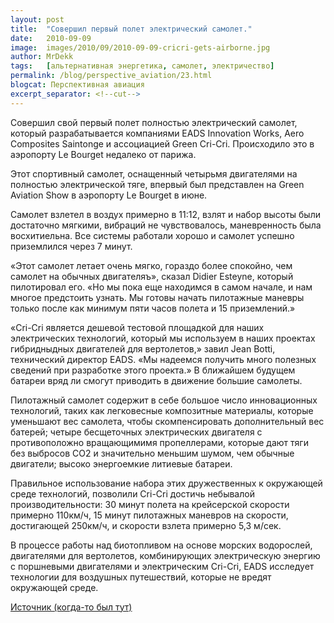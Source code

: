 ```yaml
---
layout: post
title:  "Совершил первый полет электрический самолет."
date:   2010-09-09
image:  images/2010/09/2010-09-09-cricri-gets-airborne.jpg
author: MrDekk
tags:   [альтернативная энергетика, самолет, электричество]
permalink: /blog/perspective_aviation/23.html
blogcat: Перспективная авиация
excerpt_separator: <!--cut-->
---
```


Совершил свой первый полет полностью электрический самолет, который разрабатывается компаниями EADS Innovation Works, Aero Composites Saintonge и ассоциацией Green Cri-Cri. Происходило это в аэропорту Le Bourget недалеко от парижа. 

<!--cut-->

Этот спортивный самолет, оснащенный четырьмя двигателями на полностью электрической тяге, впервый был представлен на Green Aviation Show в аэропорту Le Bourget в июне.

Самолет взлетел в воздух примерно в 11:12, взлят и набор высоты были достаточно мягкими, вибраций не чувствовалось, маневренность была восхитиельна. Все системы работали хорошо и самолет успешно приземлился через 7 минут.

«Этот самолет летает очень мягко, гораздо более спокойно, чем самолет на обычных двигателяъ», сказал Didier Esteyne, который пилотировал его. «Но мы пока еще находимся в самом начале, и нам многое предстоить узнать. Мы готовы начать пилотажные маневры только после как минимум пяти часов полета и 15 приземлений.»

«Cri-Cri является дешевой тестовой площадкой для наших электрических технологий, который мы используем в наших проектах гибридныдных двигателей для вертолетов,» завил Jean Botti, технический директор EADS. «Мы надеемся получить много полезных сведений при разработке этого проекта.» В ближайшем будущем батареи вряд ли смогут приводить в движение большие самолеты.

Пилотажный самолет содержит в себе большое число инновационных технологий, таких как легковесные композитные материалы, которые уменьшают вес самолета, чтобы скомпенсировать дополнительный вес батерей; четыре бесщеточных электрических двигателя с противоположно вращающимимя пропеллерами, которые дают тяги без выбросов СО2 и значительно меньшим шумом, чем обычные двигатели; высоко энергоемкие литиевые батареи. 

Правильное использование набора этих дружественных к окружающей среде технологий, позволили Cri-Cri достичь небывалой производительности: 30 минут полета на крейсерской скорости примерно 110км/ч, 15 минут пилотажных маневров на скорости, достигающей 250км/ч, и скорости взлета примерно 5,3 м/сек.

В процессе работы над биотопливом на основе морских водорослей, двигателями для вертолетов, комбинирующих электрическую энергию с поршневыми двигателями и электрическим Cri-Cri, EADS исследует технологии для воздушных путешествий, которые не вредят окружающей среде.

[Источник (когда-то был тут)](http://www.aviationbusiness.com.au/news/cri-cri-the-all-electric-aircraft-gets-airborne)